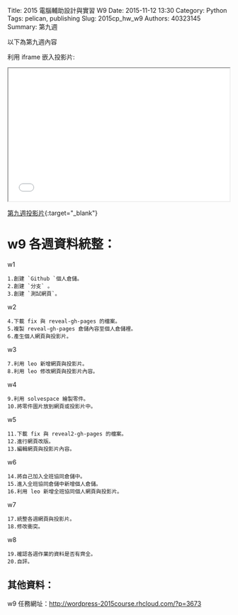 Title: 2015  電腦輔助設計與實習  W9
Date: 2015-11-12 13:30
Category: Python
Tags: pelican, publishing
Slug: 2015cp_hw_w9
Authors: 40323145
Summary: 第九週

以下為第九週內容

利用 iframe 嵌入投影片:

<iframe src="w9_simplest.html" width="500" height="300"></iframe>

[第九週投影片](w9_simplest.html){:target="_blank"}

w9  各週資料統整：
============

w1

    1.創建 `Github `個人倉儲。 
    2.創建 `分支` 。
    3.創建 `測試網頁`。
    
w2

    4.下載 fix 與 reveal-gh-pages 的檔案。
    5.複製 reveal-gh-pages 倉儲內容至個人倉儲裡。
    6.產生個人網頁與投影片。
    
w3

    7.利用 leo 新增網頁與投影片。
    8.利用 leo 修改網頁與投影片內容。

w4

    9.利用 solvespace 繪製零件。
    10.將零件圖片放到網頁或投影片中。

w5

    11.下載 fix 與 reveal2-gh-pages 的檔案。
    12.進行網頁改版。
    13.編輯網頁與投影片內容。

w6

    14.將自己加入全班協同倉儲中。
    15.進入全班協同倉儲中新增個人倉儲。
    16.利用 leo 新增全班協同個人網頁與投影片。

w7

    17.統整各週網頁與投影片。
    18.修改衝突。

w8

    19.確認各週作業的資料是否有齊全。
    20.自評。

其他資料：
-------------------------

w9 任務網址：<a href="http://wordpress-2015course.rhcloud.com/?p=3673">http://wordpress-2015course.rhcloud.com/?p=3673</a>



